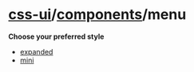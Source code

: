 # [css-ui](../../#readme)/[components](../#readme)/<a>menu</a>

**Choose your preferred style**

* [expanded](./expanded/#readme)
* [mini](./mini/#readme)